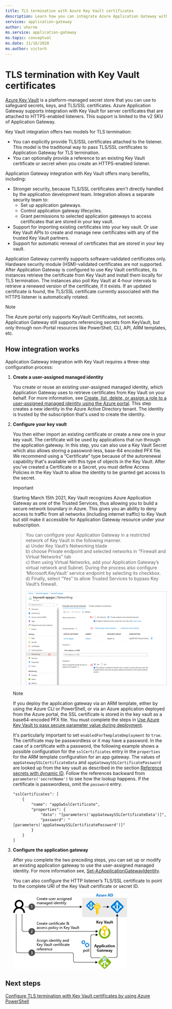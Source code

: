 ```yaml
---
title: TLS termination with Azure Key Vault certificates
description: Learn how you can integrate Azure Application Gateway with Key Vault for server certificates that are attached to HTTPS-enabled listeners.
services: application-gateway
author: vhorne
ms.service: application-gateway
ms.topic: conceptual
ms.date: 11/16/2020
ms.author: victorh
---
```


# TLS termination with Key Vault certificates

[Azure Key Vault](../key-vault/general/overview.md) is a platform-managed secret store that you can use to safeguard secrets, keys, and TLS/SSL certificates. Azure Application Gateway supports integration with Key Vault for server certificates that are attached to HTTPS-enabled listeners. This support is limited to the v2 SKU of Application Gateway.

Key Vault integration offers two models for TLS termination:

- You can explicitly provide TLS/SSL certificates attached to the listener. This model is the traditional way to pass TLS/SSL certificates to Application Gateway for TLS termination.
- You can optionally provide a reference to an existing Key Vault certificate or secret when you create an HTTPS-enabled listener.

Application Gateway integration with Key Vault offers many benefits, including:

- Stronger security, because TLS/SSL certificates aren't directly handled by the application development team. Integration allows a separate security team to:
  * Set up application gateways.
  * Control application gateway lifecycles.
  * Grant permissions to selected application gateways to access certificates that are stored in your key vault.
- Support for importing existing certificates into your key vault. Or use Key Vault APIs to create and manage new certificates with any of the trusted Key Vault partners.
- Support for automatic renewal of certificates that are stored in your key vault.

Application Gateway currently supports software-validated certificates only. Hardware security module (HSM)-validated certificates are not supported. After Application Gateway is configured to use Key Vault certificates, its instances retrieve the certificate from Key Vault and install them locally for TLS termination. The instances also poll Key Vault at 4-hour intervals to retrieve a renewed version of the certificate, if it exists. If an updated certificate is found, the TLS/SSL certificate currently associated with the HTTPS listener is automatically rotated.

> [!NOTE]
> The Azure portal only supports KeyVault Certificates, not secrets. Application Gateway still supports referencing secrets from KeyVault, but only through non-Portal resources like PowerShell, CLI, API, ARM templates, etc. 

## How integration works

Application Gateway integration with Key Vault requires a three-step configuration process:

1. **Create a user-assigned managed identity**

   You create or reuse an existing user-assigned managed identity, which Application Gateway uses to retrieve certificates from Key Vault on your behalf. For more information, see [Create, list, delete, or assign a role to a user-assigned managed identity using the Azure portal](../active-directory/managed-identities-azure-resources/how-to-manage-ua-identity-portal.md). This step creates a new identity in the Azure Active Directory tenant. The identity is trusted by the subscription that's used to create the identity.

1. **Configure your key vault**

   You then either import an existing certificate or create a new one in your key vault. The certificate will be used by applications that run through the application gateway. In this step, you can also use a Key Vault Secret which also allows storing a password-less, base-64 encoded PFX file. We recommend using a “Certificate” type because of the autorenewal capability that's available with this type of objects in the Key Vault. After you've created a Certificate or a Secret, you must define Access Policies in the Key Vault to allow the identity to be granted get access to the secret.
   
   > [!IMPORTANT]
   > Starting March 15th 2021, Key Vault recognizes Azure Application Gateway as one of the Trusted Services, thus allowing you to build a secure network boundary in Azure. This gives you an ability to deny access to traffic from all networks (including internet traffic) to Key Vault but still make it accessible for Application Gateway resource under your subscription. 

   > You can configure your Application Gateway in a restricted network of Key Vault in the following manner. <br />
   > a) Under Key Vault’s Networking blade <br />
   > b) choose Private endpoint and selected networks in "Firewall and Virtual Networks" tab <br/>
   > c) then using Virtual Networks, add your Application Gateway’s virtual network and Subnet. During the process also configure ‘Microsoft.KeyVault' service endpoint by selecting its checkbox. <br/>
   > d) Finally, select “Yes” to allow Trusted Services to bypass Key Vault’s firewall. <br/>
   > 
   > ![AppGW-KV-TrustedServices](media/key-vault-certs/AGW-KV-TrustedServices.png)


   > [!NOTE]
   > If you deploy the application gateway via an ARM template, either by using the Azure CLI or PowerShell, or via an Azure application deployed from the Azure portal, the SSL certificate is stored in the key vault as a base64-encoded PFX file. You must complete the steps in [Use Azure Key Vault to pass secure parameter value during deployment](../azure-resource-manager/templates/key-vault-parameter.md). 
   >
   > It's particularly important to set `enabledForTemplateDeployment` to `true`. The certificate may be passwordless or it may have a password. In the case of a certificate with a password, the following example shows a possible configuration for the `sslCertificates` entry in the `properties` for the ARM template configuration for an app gateway. The values of `appGatewaySSLCertificateData` and `appGatewaySSLCertificatePassword` are looked up from the key vault as described in the section [Reference secrets with dynamic ID](../azure-resource-manager/templates/key-vault-parameter.md#reference-secrets-with-dynamic-id). Follow the references backward from `parameters('secretName')` to see how the lookup happens. If the certificate is passwordless, omit the `password` entry.
   >   
   > ```
   > "sslCertificates": [
   >     {
   >         "name": "appGwSslCertificate",
   >         "properties": {
   >             "data": "[parameters('appGatewaySSLCertificateData')]",
   >             "password": "[parameters('appGatewaySSLCertificatePassword')]"
   >         }
   >     }
   > ]
   > ```

1. **Configure the application gateway**

   After you complete the two preceding steps, you can set up or modify an existing application gateway to use the user-assigned managed identity. For more information see, [Set-AzApplicationGatewayIdentity](/powershell/module/az.network/set-azapplicationgatewayidentity).

   You can also configure the HTTP listener’s TLS/SSL certificate to point to the complete URI of the Key Vault certificate or secret ID.

   ![Key vault certificates](media/key-vault-certs/ag-kv.png)

## Next steps

[Configure TLS termination with Key Vault certificates by using Azure PowerShell](configure-keyvault-ps.md)
